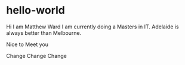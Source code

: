 # hello-world

Hi I am Matthew Ward I am currently doing a Masters in IT. 
Adelaide is always better than Melbourne.

Nice to Meet you

Change Change Change
